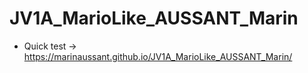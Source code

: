# JV1A_MarioLike_AUSSANT_Marin

- Quick test -> https://marinaussant.github.io/JV1A_MarioLike_AUSSANT_Marin/